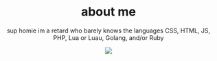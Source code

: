 <h1 align="center">about me</h1>
<p align="center">
  sup homie im a retard who barely knows the languages CSS, HTML, JS, PHP, Lua or Luau, Golang, and/or Ruby 
</p>
<p align="center">
   <img src="https://lanyard.cnrad.dev/api/786682781019144194?theme=dark&bg=0a0a0a&animated=true&idleMessage=I'm%20bored"/>
</p>
